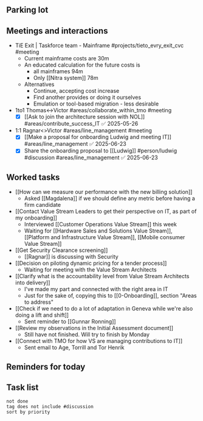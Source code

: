 ## Parking lot
## Meetings and interactions
- TiE Exit | Taskforce team - Mainframe #projects/tieto_evry_exit_cvc  #meeting 
	- Current mainframe costs are 30m
	- An educated calculation for the future costs is
		- all mainframes 94m
		- Only [[Nitra system]] 78m
	- Alternatives
		- Continue, accepting cost increase
		- Find another provides or doing it ourselves
		- Emulation or tool-based migration - less desirable
- 1to1 Thomas<->Victor #areas/collaborate_within_tmo   #meeting 
	- [x] [[Ask to join the architecture session with NOL]] #areas/contribute_success_IT ✅ 2025-05-26
- 1:1 Ragnar<>Victor #areas/line_management #meeting 
	- [x] [[Make a proposal for onboarding Ludwig and meeting IT]] #areas/line_management ✅ 2025-06-23
	- [x] Share the onboarding proposal to [[Ludwig]] #person/ludwig #discussion #areas/line_management ✅ 2025-06-23

## Worked tasks
- [[How can we measure our performance with the new billing solution]]
	- Asked [[Magdalena]] if we should define any metric before having a firm candidate
- [[Contact Value Stream Leaders to get their perspective on IT, as part of my onboarding]]
	- Interviewed [[Customer Operations Value Stream]] this week
	- Waiting for [[Hardware Sales and Solutions Value Stream]], [[Platform and Infrastructure Value Stream]], [[Mobile consumer Value Stream]]
- [[Get Security Clearance screening]]
	- [[Ragnar]] is discussing with Security
- [[Decision on piloting dynamic pricing for a tender process]]
	- Waiting for meeting with the Value Stream Architects
- [[Clarify what is the accountability level from Value Stream Architects into delivery]]
	- I've made my part and connected with the right area in IT
	- Just for the sake of, copying this to [[0-Onboarding]], section "Areas to address"
- [[Check if we need to do a lot of adaptation in Geneva while we're also doing a lift and shift]]
	- Sent reminder to [[Gunnar Ronning]]
- [[Review my observations in the Initial Assessment document]]
	- Still have not finished. Will try to finish by Monday
- [[Connect with TMO for how VS are managing contributions to IT]]
	- Sent email to Age, Torrill and Tor Henrik

## Reminders for today

## Task list

```tasks
not done
tag does not include #discussion 
sort by priority
```

